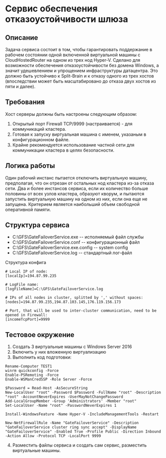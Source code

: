# Сервис обеспечения отказоустойчивости шлюза

## Описание
Задача сервиса состоит в том, чтобы гарантировать поддержание в рабочем состоянии одной
включенной виртуальной машины с CloudHostedRouter на одном из трех нод Hyper-V.
Сделано для возможности обеспечения отказоустойчивости без домена Windows, а значит 
удешевлением и упрощением инфраструктуры датацентра.
Это должно быть устойчиво к Split-Brain и к отказу одного из трех хостов (впоследствии 
может быть масштабировано до отказа двух хостов из пяти и далее).

## Требования

Хост серверы должны быть настроены следующим образом:
1. Открытый порт Firewall TCP/9999 (настраивается) - для коммуникаций кластера.
2. Готовая к запуску виртуальная машина с именем, указаным в конфигурационном файле.
3. Крайне рекомендуется использование частной сети для коммуникации кластера в целях безопасности.

## Логика работы

Один рабочий инстанс пытается отключить виртуальную машину, предполагая, что он отрезан от остальных
нод кластера из-за отказа сети.
Два и более инстансов сервиса, если их количество больше половины от всех узлов кластера, образуют
кворум, и пытаются запустить виртуальную машину на одном из них, если она еще не запущена.
Критерием является наибольший объем свободной оперативной памяти.

## Структура сервиса

* C:\GFS\GateFailoverService.exe					-- исполняемый файл службы
* C:\GFS\GateFailoverService.conf				-- конфигурационный файл
* C:\GFS\GateFailoverService.exe.config			-- system config
* C:\GFS\GateFailoverService.log 				-- стандартный лог-файл
 
 
Структура конфига
```
# Local IP of node:
[localIp]=194.87.99.235 

# LogFile name:
[logFileName]=C:\GFS\GateFailoverService.log

# IPs of all nodes in cluster, splitted by ',' without spaces:
[nodes]=194.87.99.235,194.87.103.145,176.119.156.173

# Port, that will be used to inter-cluster communication, need to be opened in Firewall:
[incomeTcpPort]=9999
```

## Тестовое окружение
1. Создать 3 виртуальные машины с Windows Server 2016
2. Включить у них вложенную виртуализацию
3. Выполнить код подготовки:
```
Rename-Computer TEST1
winrm quickconfig -Force
Enable-PSRemoting -Force
Enable-WSManCredSSP -Role Server -Force

$Password = Read-Host -AsSecureString
New-LocalUser "root" -Password $Password -FullName "root" -Description "root" -AccountNeverExpires -UserMayNotChangePassword
Add-LocalGroupMember -Group 'Administrators' -Member "root"
Set-LocalUser -Name "root" -PasswordNeverExpires 1

Install-WindowsFeature -Name Hyper-V -IncludeManagementTools -Restart

New-NetFirewallRule -Name "GateFailoverService" -Description "GateFailoverService cluster ring sync accept" -DisplayName "GateFailoverService" -Enabled True -Profile Public -Direction Inbound -Action Allow -Protocol TCP -LocalPort 9999
```

4. Разместить файлы сервиса и создать сам сервис, разместить виртуальные машины.
